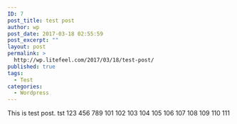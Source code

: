 ```yaml
---
ID: 7
post_title: test post
author: wp
post_date: 2017-03-18 02:55:59
post_excerpt: ""
layout: post
permalink: >
  http://wp.litefeel.com/2017/03/18/test-post/
published: true
tags:
  - Test
categories:
  - Wordpress
---
```

This is test post.
tst
123
456
789
101
102
103
104
105
106
107
108
109
110
111
